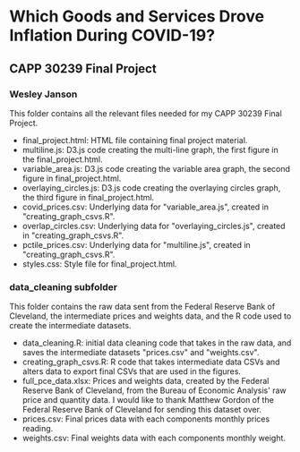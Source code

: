 # Which Goods and Services Drove Inflation During COVID-19?
## CAPP 30239 Final Project
### Wesley Janson

This folder contains all the relevant files needed for my CAPP 30239 Final Project.

* final_project.html: HTML file containing final project material.
* multiline.js: D3.js code creating the multi-line graph, the first figure in the final_project.html.
* variable_area.js: D3.js code creating the variable area graph, the second figure in final_project.html.
* overlaying_circles.js: D3.js code creating the overlaying circles graph, the third figure in final_project.html.
* covid_prices.csv: Underlying data for "variable_area.js", created in "creating_graph_csvs.R".
* overlap_circles.csv: Underlying data for "overlaying_circles.js", created in "creating_graph_csvs.R".
* pctile_prices.csv: Underlying data for "multiline.js", created in "creating_graph_csvs.R".
* styles.css: Style file for final_project.html.

### data_cleaning subfolder
This folder contains the raw data sent from the Federal Reserve Bank of Cleveland, the intermediate prices and weights data, and the R code
used to create the intermediate datasets. 
*   data_cleaning.R: initial data cleaning code that takes in the raw data, and saves the intermediate datasets "prices.csv" and "weights.csv".
*   creating_graph_csvs.R: R code that takes intermediate data CSVs and alters data to export final CSVs that are used in the figures.
*   full_pce_data.xlsx: Prices and weights data, created by the Federal Reserve Bank of Cleveland, from the Bureau of Economic Analysis' raw price and quantity data. I would like to thank Matthew Gordon of the Federal Reserve Bank of Cleveland for sending this dataset over.
*   prices.csv: Final prices data with each components monthly prices reading. 
*   weights.csv: Final weights data with each components monthly weight.